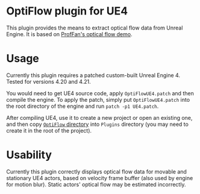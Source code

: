 # OptiFlow plugin for UE4
This plugin provides the means to extract optical flow data from Unreal Engine. It is based on [ProfFan's optical flow demo](https://github.com/ProfFan/UnrealOpticalFlowDemo).

# Usage
Currently this plugin requires a patched custom-built Unreal Engine 4. Tested for versions 4.20 and 4.21.

You would need to get UE4 source code, apply `OptiFlowUE4.patch` and then compile the engine. To apply the patch, simply put `OptiFlowUE4.patch` into the root directory of the engine and run `patch -p1 UE4.patch`.

After compiling UE4, use it to create a new project or open an existing one, and then copy [`OptiFlow` directory](https://github.com/BrainsGarden/OptiFlow/tree/master/OptiFlow) into `Plugins` directory (you may need to create it in the root of the project).

# Usability
Currently this plugin correctly displays optical flow data for movable and stationary UE4 actors, based on velocity frame buffer (also used by engine for motion blur). Static actors' optical flow may be estimated incorrectly.
